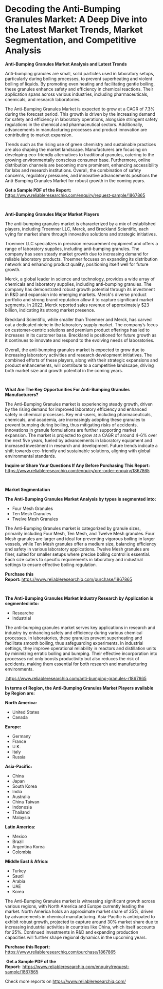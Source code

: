 <p><h1>Decoding the Anti-Bumping Granules Market: A Deep Dive into the Latest Market Trends, Market Segmentation, and Competitive Analysis</h1></p><p><strong>Anti-Bumping Granules Market Analysis and Latest Trends</strong></p>
<p><p>Anti-bumping granules are small, solid particles used in laboratory setups, particularly during boiling processes, to prevent superheating and violent boiling of liquids. By promoting even heating and facilitating gentle boiling, these granules enhance safety and efficiency in chemical reactions. Their application spans across various industries, including pharmaceuticals, chemicals, and research laboratories.</p><p>The Anti-Bumping Granules Market is expected to grow at a CAGR of 7.3% during the forecast period. This growth is driven by the increasing demand for safety and efficiency in laboratory operations, alongside stringent safety regulations in the chemical and pharmaceutical sectors. Additionally, advancements in manufacturing processes and product innovation are contributing to market expansion. </p><p>Trends such as the rising use of green chemistry and sustainable practices are also shaping the market landscape. Manufacturers are focusing on developing eco-friendly alternatives to traditional granules, catering to the growing environmentally conscious consumer base. Furthermore, online distribution channels are becoming more prominent, enhancing accessibility for labs and research institutions. Overall, the combination of safety concerns, regulatory pressures, and innovative advancements positions the Anti-Bumping Granules Market for robust growth in the coming years.</p></p>
<p><strong>Get a Sample PDF of the Report:&nbsp;</strong> <a href="https://www.reliableresearchiq.com/enquiry/request-sample/1867865?utm_campaign=2232&utm_medium=2&utm_source=Github&utm_content=ia&utm_term=04022025&utm_id=anti-bumping-granules">https://www.reliableresearchiq.com/enquiry/request-sample/1867865</a></p>
<p>&nbsp;</p>
<p><strong>Anti-Bumping Granules Major Market Players</strong></p>
<p><p>The anti-bumping granules market is characterized by a mix of established players, including Troemner LLC, Merck, and Breckland Scientific, each vying for market share through innovative solutions and strategic initiatives. </p><p>Troemner LLC specializes in precision measurement equipment and offers a range of laboratory supplies, including anti-bumping granules. The company has seen steady market growth due to increasing demand for reliable laboratory products. Troemner focuses on expanding its distribution network and enhancing product quality, positioning itself well for future growth.</p><p>Merck, a global leader in science and technology, provides a wide array of chemicals and laboratory supplies, including anti-bumping granules. The company has demonstrated robust growth potential through its investment in R&D and expansion into emerging markets. Merck's diverse product portfolio and strong brand reputation allow it to capture significant market segments. In 2022, Merck reported sales revenue of approximately $23 billion, indicating its strong market presence.</p><p>Breckland Scientific, while smaller than Troemner and Merck, has carved out a dedicated niche in the laboratory supply market. The company’s focus on customer-centric solutions and premium product offerings has led to increases in its customer base. Breckland is positioned for future growth as it continues to innovate and respond to the evolving needs of laboratories.</p><p>Overall, the anti-bumping granules market is expected to grow due to increasing laboratory activities and research development initiatives. The combined efforts of these players, along with their strategic expansions and product enhancements, will contribute to a competitive landscape, driving both market size and growth potential in the coming years.</p></p>
<p>&nbsp;</p>
<p><strong>What Are The Key Opportunities For Anti-Bumping Granules Manufacturers?</strong></p>
<p><p>The Anti-Bumping Granules market is experiencing steady growth, driven by the rising demand for improved laboratory efficiency and enhanced safety in chemical processes. Key end-users, including pharmaceuticals, chemicals, and academia, are increasingly adopting these granules to prevent bumping during boiling, thus mitigating risks of accidents. Innovations in granule formulations are further supporting market expansion. The market is projected to grow at a CAGR of around 4-6% over the next five years, fueled by advancements in laboratory equipment and increased investment in research and development. Future trends indicate a shift towards eco-friendly and sustainable solutions, aligning with global environmental standards.</p></p>
<p><strong>Inquire or Share Your Questions If Any Before Purchasing This Report:</strong> <a href="https://www.reliableresearchiq.com/enquiry/pre-order-enquiry/1867865?utm_campaign=2232&utm_medium=2&utm_source=Github&utm_content=ia&utm_term=04022025&utm_id=anti-bumping-granules">https://www.reliableresearchiq.com/enquiry/pre-order-enquiry/1867865</a></p>
<p>&nbsp;</p>
<p><strong>Market Segmentation</strong></p>
<p><strong>The Anti-Bumping Granules Market Analysis by types is segmented into:</strong></p>
<p><ul><li>Four Mesh Granules</li><li>Ten Mesh Granules</li><li>Twelve Mesh Granules</li></ul></p>
<p><p>The Anti-Bumping Granules market is categorized by granule sizes, primarily including Four Mesh, Ten Mesh, and Twelve Mesh granules. Four Mesh granules are larger and ideal for preventing vigorous boiling in larger vessels, while Ten Mesh granules offer a medium size, balancing efficiency and safety in various laboratory applications. Twelve Mesh granules are finer, suited for smaller setups where precise boiling control is essential. Each size caters to specific requirements in laboratory and industrial settings to ensure effective boiling regulation.</p></p>
<p><strong>Purchase this Report:&nbsp;</strong><a href="https://www.reliableresearchiq.com/purchase/1867865?utm_campaign=2232&utm_medium=2&utm_source=Github&utm_content=ia&utm_term=04022025&utm_id=anti-bumping-granules">https://www.reliableresearchiq.com/purchase/1867865</a></p>
<p>&nbsp;</p>
<p><strong>The Anti-Bumping Granules Market Industry Research by Application is segmented into:</strong></p>
<p><ul><li>Researche</li><li>Industrial</li></ul></p>
<p><p>The anti-bumping granules market serves key applications in research and industry by enhancing safety and efficiency during various chemical processes. In laboratories, these granules prevent superheating and facilitate smooth boiling, thus safeguarding experiments. In industrial settings, they improve operational reliability in reactors and distillation units by minimizing erratic boiling and bumping. Their effective incorporation into processes not only boosts productivity but also reduces the risk of accidents, making them essential for both research and manufacturing environments.</p></p>
<p><a href="https://www.reliableresearchiq.com/anti-bumping-granules-r1867865?utm_campaign=2232&utm_medium=2&utm_source=Github&utm_content=ia&utm_term=04022025&utm_id=anti-bumping-granules">&nbsp;https://www.reliableresearchiq.com/anti-bumping-granules-r1867865</a></p>
<p><strong>In terms of Region, the Anti-Bumping Granules Market Players available by Region are:</strong></p>
<p>
    <p> <strong> North America: </strong>
        <ul>
            <li>United States</li>
            <li>Canada</li>
        </ul>
        </p> 
    <p> <strong> Europe: </strong>
        <ul>
            <li>Germany</li>
            <li>France</li>
            <li>U.K.</li>
            <li>Italy</li>
            <li>Russia</li>
        </ul>
        </p> 
    <p> <strong> Asia-Pacific: </strong>
        <ul>
            <li>China</li>
            <li>Japan</li>
            <li>South Korea</li>
            <li>India</li>
            <li>Australia</li>
            <li>China Taiwan</li>
            <li>Indonesia</li>
            <li>Thailand</li>
            <li>Malaysia</li>
        </ul>
        </p> 
    <p> <strong> Latin America: </strong>
        <ul>
            <li>Mexico</li>
            <li>Brazil</li>
            <li>Argentina Korea</li>
            <li>Colombia</li>
        </ul>
        </p> 
    <p> <strong> Middle East & Africa: </strong>
        <ul>
            <li>Turkey</li>
            <li>Saudi</li>
            <li>Arabia</li>
            <li>UAE</li>
            <li>Korea</li>
        </ul>
    </p>
    </p>
<p><p>The Anti-Bumping Granules market is witnessing significant growth across various regions, with North America and Europe currently leading the market. North America holds an approximate market share of 35%, driven by advancements in chemical manufacturing. Asia-Pacific is anticipated to exhibit robust growth, projected to capture around 30% market share due to increasing industrial activities in countries like China, which itself accounts for 25%. Continued investments in R&D and expanding production capacities will further shape regional dynamics in the upcoming years.</p></p>
<p><strong>Purchase this Report: </strong><a href="https://www.reliableresearchiq.com/purchase/1867865?utm_campaign=2232&utm_medium=2&utm_source=Github&utm_content=ia&utm_term=04022025&utm_id=anti-bumping-granules">https://www.reliableresearchiq.com/purchase/1867865</a></p>
<p>&nbsp;<strong>Get a Sample PDF of the Report:&nbsp;&nbsp;</strong><a href="https://www.reliableresearchiq.com/enquiry/request-sample/1867865?utm_campaign=2232&utm_medium=2&utm_source=Github&utm_content=ia&utm_term=04022025&utm_id=anti-bumping-granules">https://www.reliableresearchiq.com/enquiry/request-sample/1867865</a></p>
<p><strong></strong></p>
<p>Check more reports on <a href="https://www.reliableresearchiq.com/?utm_campaign=2232&utm_medium=2&utm_source=Github&utm_content=ia&utm_term=04022025&utm_id=anti-bumping-granules">https://www.reliableresearchiq.com/</a></p>